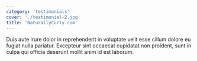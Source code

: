 ```yaml
---
category: 'testimonials'
cover: './testimonial-2.jpg'
title: 'NaturallyCurly.com'
---
```


Duis aute irure dolor in reprehenderit in voluptate velit esse cillum dolore eu fugiat nulla pariatur. Excepteur sint occaecat cupidatat non proident, sunt in culpa qui officia deserunt mollit anim id est laborum.
